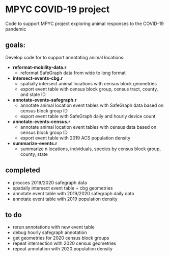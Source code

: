# MPYC COVID-19 project

Code to support MPYC project exploring animal responses to the COVID-19 pandemic

## goals:
Develop code for to support annotating animal locations:
* **reformat-mobility-data.r** 
  * reformat SafeGraph data from wide to long format
* **intersect-events-cbg.r**
  * spatially intersect animal locations with census block geometries
  * export event table with census block group, census tract, county, and state ID
* **annotate-events-safegraph.r**
  * annotate animal location event tables with SafeGraph data based on census block group ID
  * export event table with SafeGraph daily and hourly device count
* **annotate-events-census.r**
  * annotate animal location event tables with census data based on census block group ID
  * export event table with 2019 ACS population density
* **summarize-events.r**
  * summarize n locations, indviduals, species by census block group, county, state

## completed
* procces 2019/2020 safegraph data
* spatially intersect event table + cbg geometries
* annotate event table with 2019/2020 safegraph daily data
* annotate event table with 2019 population density

## to do
* rerun annotations with new event table
* debug hourly safegraph annotation
* get geometries for 2020 census block groups
* repeat intersection with 2020 census geometries
* repeat annotation with 2020 population density
